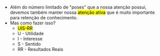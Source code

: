 - Além do número limitado de "poses" que a nossa atenção possui, devemos também manter nossa <mark class="hltr-green">atenção ativa</mark> que é muito importante para retenção de conhecimento.
-  Mas como fazer isso?
	- <mark class="hltr-red">UIS-RR</mark>
	- U - Utilidade
	- I - Interesse
	- S - Sentido
	- RR - Resultados Reais